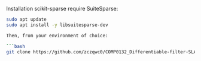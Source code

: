 Installation
scikit-sparse require SuiteSparse:

```bash
sudo apt update
sudo apt install -y libsuitesparse-dev

Then, from your environment of choice:

```bash
git clone https://github.com/zczqwc0/COMP0132_Differentiable-filter-SLAM_2022-2023.git


